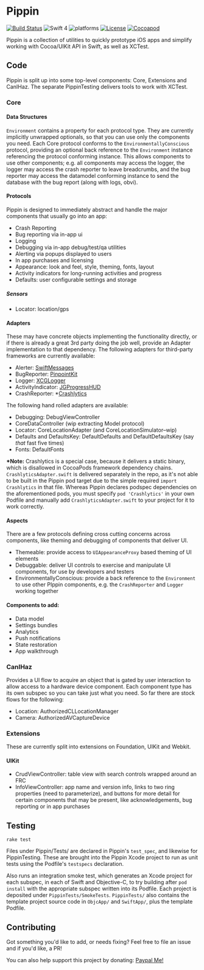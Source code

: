 # Pippin

[![Build Status](https://travis-ci.org/TwoRingSoft/Pippin.svg?branch=master)](https://travis-ci.org/TwoRingSoft/Pippin)
![Swift 4](https://img.shields.io/badge/Swift-4-orange.svg)
![platforms](https://img.shields.io/badge/platforms-iOS-lightgrey.svg)
[![License](https://img.shields.io/badge/license-MIT-blue.svg?style=flat)](http://mit-license.org)
[![Cocoapod](http://img.shields.io/cocoapods/v/Pippin.svg?style=flat)](http://cocoapods.org/pods/Pippin)

Pippin is a collection of utilities to quickly prototype iOS apps and simplify working with Cocoa/UIKit API in Swift, as well as XCTest.

## Code

Pippin is split up into some top-level components: Core, Extensions and CanIHaz. The separate PippinTesting delivers tools to work with XCTest.

### Core

#### Data Structures

`Environment` contains a property for each protocol type. They are currently implicitly unwrapped optionals, so that you can use only the components you need. Each Core protocol conforms to the `EnvironmentallyConscious` protocol, providing an optional back reference to the `Environment` instance referencing the protocol conforming instance. This allows components to use other components; e.g. all components may access the logger, the logger may access the crash reporter to leave breadcrumbs, and the bug reporter may access the datamodel conforming instance to send the database with the bug report (along with logs, obvi).

#### Protocols

Pippin is designed to immediately abstract and handle the major components that usually go into an app: 

- Crash Reporting
- Bug reporting via in-app ui
- Logging
- Debugging via in-app debug/test/qa utilities
- Alerting via popups displayed to users
- In app purchases and licensing
- Appearance: look and feel, style, theming, fonts, layout
- Activity indicators for long-running activities and progress
- Defaults: user configurable settings and storage

##### Sensors

- Locator: location/gps

#### Adapters

These may have concrete objects implementing the functionality directly, or if there is already a great 3rd party doing the job well, provide an Adapter implementation to that dependency. The following adapters for third-party frameworks are currently available:

- Alerter: [SwiftMessages](https://github.com/SwiftKickMobile/SwiftMessages)
- BugReporter: [PinpointKit](https://github.com/Lickability/PinpointKit)
- Logger: [XCGLogger](https://github.com/DaveWoodCom/XCGLogger)
- ActivityIndicator: [JGProgressHUD](https://github.com/JonasGessner/JGProgressHUD)
- CrashReporter: *[Crashlytics](https://fabric.io)

The following hand rolled adapters are available:

- Debugging: DebugViewController 
- CoreDataController (wip extracting Model protocol)
- Locator: CoreLocationAdapter (and CoreLocationSimulator–wip)
- Defaults and DefaultsKey: DefaultDefaults and DefaultDefaultsKey (say _that_ fast five times)
- Fonts: DefaultFonts 

**\*Note:** Crashlytics is a special case, because it delivers a static binary, which is disallowed in CocoaPods framework dependency chains. `CrashlyticsAdapter.swift` is delivered separately in the repo, as it's not able to be built in the Pippin pod target due to the simple required `import Crashlytics` in that file. Whereas Pippin declares podspec dependencies on the aforementioned pods, you must specify `pod 'Crashlytics'` in your own Podfile and manually add `CrashlyticsAdapter.swift` to your project for it to work correctly.

#### Aspects

There are a few protocols defining cross cutting concerns across components, like theming and debugging of components that deliver UI.

- Themeable: provide access to `UIAppearanceProxy` based theming of UI elements
- Debuggable: deliver UI controls to exercise and manipulate UI components, for use by developers and testers
- EnvironmentallyConscious: provide a back reference to the `Environment` to use other PIppin components, e.g. the `CrashReporter` and `Logger` working together

#### Components to add:

- Data model
- Settings bundles
- Analytics
- Push notifications
- State restoration
- App walkthrough

### CanIHaz

Provides a UI flow to acquire an object that is gated by user interaction to allow access to a hardware device component. Each component type has its own subspec so you can take just what you need. So far there are stock flows for the following: 

- Location: AuthorizedCLLocationManager
- Camera: AuthorizedAVCaptureDevice

### Extensions

These are currently split into extensions on Foundation, UIKit and Webkit.

#### UIKit

- CrudViewController: table view with search controls wrapped around an FRC
- InfoViewController: app name and version info, links to two ring properties (need to parameterize), and buttons for more detail for certain components that may be present, like acknowledgements, bug reporting or in app purchases

## Testing

`rake test`

Files under Pippin/Tests/ are declared in Pippin's `test_spec`, and likewise for PippinTesting. These are brought into the Pippin Xcode project to run as unit tests using the Podfile's `testspecs` declaration.

Also runs an integration smoke test, which generates an Xcode project for each subspec, in each of Swift and Objective-C, to try building after `pod install` with the appropriate subspec written into its Podfile. Each project is deposited under `PippinTests/SmokeTests`. `PippinTests/` also contains the template project source code in `ObjcApp/` and `SwiftApp/`, plus the template Podfile.

## Contributing

Got something you'd like to add, or needs fixing? Feel free to file an issue and if you'd like, a PR!

You can also help support this project by donating: [Paypal Me!](https://www.paypal.me/armcknight)
